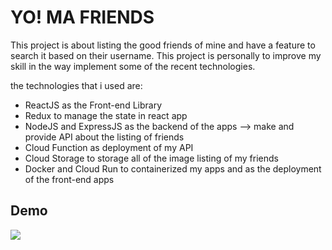 # YO! MA FRIENDS

This project is about listing the good friends of mine and have a feature to search it based on their username. This project is personally to improve my skill in the way implement some of the recent technologies.

the technologies that i used are:

- ReactJS as the Front-end Library
- Redux to manage the state in react app
- NodeJS and ExpressJS as the backend of the apps --> make and provide API about the listing of friends
- Cloud Function as deployment of my API
- Cloud Storage to storage all of the image listing of my friends
- Docker and Cloud Run to containerized my apps and as the deployment of the front-end apps

## Demo

![](https://github.com/relieyanhilman/YOMAFriends/blob/5b5cc8a2dc0fc3319277695b789345fb09f590bf/2023-03-10%2019-31-00_3.gif)
